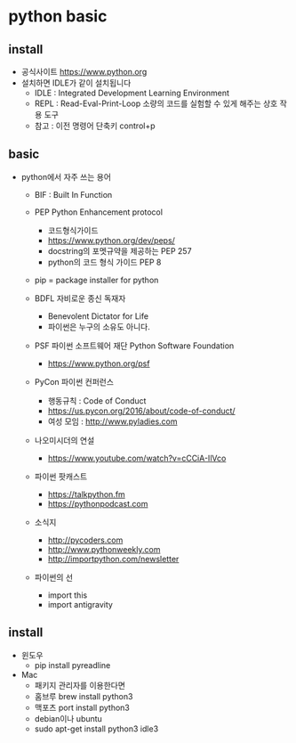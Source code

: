 # python basic

## install
* 공식사이트 https://www.python.org
* 설치하면 IDLE가 같이 설치됩니다
    * IDLE : Integrated Development Learning Environment
    * REPL : Read-Eval-Print-Loop 소량의 코드를 실험할 수 있게 해주는 상호 작용 도구
    * 참고 : 이전 명령어 단축키 control+p

## basic
* python에서 자주 쓰는 용어
    * BIF : Built In Function
    * PEP Python Enhancement protocol
        * 코드형식가이드
        * https://www.python.org/dev/peps/
        * docstring의 포멧규약을 제공하는 PEP 257
        * python의 코드 형식 가이드 PEP 8
    * pip = package installer for python

    * BDFL 자비로운 종신 독재자
        * Benevolent Dictator for Life
        * 파이썬은 누구의 소유도 아니다.

    * PSF 파이썬 소프트웨어 재단 Python Software Foundation
        * https://www.python.org/psf

    * PyCon 파이썬 컨퍼런스
        * 행동규칙 : Code of Conduct
        * https://us.pycon.org/2016/about/code-of-conduct/
        * 여성 모임 : http://www.pyladies.com

    * 나오미시더의 연설
        * https://www.youtube.com/watch?v=cCCiA-IlVco

    * 파이썬 팟캐스트
        * https://talkpython.fm
        * https://pythonpodcast.com
    * 소식지
        * http://pycoders.com
        * http://www.pythonweekly.com
        * http://importpython.com/newsletter

    * 파이썬의 선
        * import this
        * import antigravity

## install
* 윈도우
    * pip install pyreadline
* Mac
    * 패키지 관리자를 이용한다면
    * 홈브루 brew install python3
    * 맥포츠 port install python3
    * debian이나 ubuntu
    * sudo apt-get install python3 idle3


